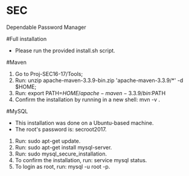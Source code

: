 # SEC
Dependable Password Manager

#Full installation
* Please run the provided install.sh script.

#Maven
1. Go to Proj-SEC16-17/Tools;
2. Run: unzip apache-maven-3.3.9-bin.zip 'apache-maven-3.3.9/*' -d $HOME;
3. Run: export PATH=$HOME/apache-maven-3.3.9/bin:$PATH
4. Confirm the installation by running in a new shell: mvn -v .

#MySQL
* This installation was done on a Ubuntu-based machine.
* The root's password is: secroot2017.

1. Run: sudo apt-get update.
2. Run: sudo apt-get install mysql-server.
3. Run: sudo mysql_secure_installation.
4. To confirm the installation, run: service mysql status.
5. To login as root, run: mysql -u root -p.
